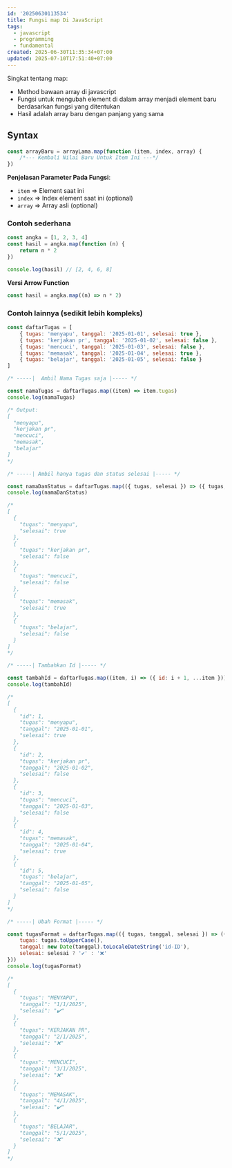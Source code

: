 ```yaml
---
id: '20250630113534'
title: Fungsi map Di JavaScript
tags:
  - javascript
  - programming
  - fundamental
created: 2025-06-30T11:35:34+07:00
updated: 2025-07-10T17:51:40+07:00
---
```


Singkat tentang map:

- Method bawaan array di javascript
- Fungsi untuk mengubah element di dalam array menjadi element baru berdasarkan fungsi yang ditentukan
- Hasil adalah array baru dengan panjang yang sama

## Syntax

```javascript
const arrayBaru = arrayLama.map(function (item, index, array) {
	/*--- Kembali Nilai Baru Untuk Item Ini ---*/
})
```

**Penjelasan Parameter Pada Fungsi**:

- `item` => Element saat ini
- `index` => Index element saat ini (optional)
- `array` => Array asli (optional)

### Contoh sederhana

```javascript
const angka = [1, 2, 3, 4]
const hasil = angka.map(function (n) {
	return n * 2
})

console.log(hasil) // [2, 4, 6, 8]
```

**Versi Arrow Function**

```javascript
const hasil = angka.map((n) => n * 2)
```

### Contoh lainnya (sedikit lebih kompleks)

```javascript
const daftarTugas = [
	{ tugas: 'menyapu', tanggal: '2025-01-01', selesai: true },
	{ tugas: 'kerjakan pr', tanggal: '2025-01-02', selesai: false },
	{ tugas: 'mencuci', tanggal: '2025-01-03', selesai: false },
	{ tugas: 'memasak', tanggal: '2025-01-04', selesai: true },
	{ tugas: 'belajar', tanggal: '2025-01-05', selesai: false }
]

/* -----|  Ambil Nama Tugas saja |----- */

const namaTugas = daftarTugas.map((item) => item.tugas)
console.log(namaTugas)

/* Output:  
[  
  "menyapu",  
  "kerjakan pr",  
  "mencuci",  
  "memasak",  
  "belajar"  
]  
*/

/* -----| Ambil hanya tugas dan status selesai |----- */

const namaDanStatus = daftarTugas.map(({ tugas, selesai }) => ({ tugas, selesai }))
console.log(namaDanStatus)

/*  
[  
  {  
    "tugas": "menyapu",  
    "selesai": true  
  },  
  {  
    "tugas": "kerjakan pr",  
    "selesai": false  
  },  
  {  
    "tugas": "mencuci",  
    "selesai": false  
  },  
  {  
    "tugas": "memasak",  
    "selesai": true  
  },  
  {  
    "tugas": "belajar",  
    "selesai": false  
  }  
]  
*/

/* -----| Tambahkan Id |----- */

const tambahId = daftarTugas.map((item, i) => ({ id: i + 1, ...item }))
console.log(tambahId)

/*  
[  
  {  
    "id": 1,  
    "tugas": "menyapu",  
    "tanggal": "2025-01-01",  
    "selesai": true  
  },  
  {  
    "id": 2,  
    "tugas": "kerjakan pr",  
    "tanggal": "2025-01-02",  
    "selesai": false  
  },  
  {  
    "id": 3,  
    "tugas": "mencuci",  
    "tanggal": "2025-01-03",  
    "selesai": false  
  },  
  {  
    "id": 4,  
    "tugas": "memasak",  
    "tanggal": "2025-01-04",  
    "selesai": true  
  },  
  {  
    "id": 5,  
    "tugas": "belajar",  
    "tanggal": "2025-01-05",  
    "selesai": false  
  }  
]  
*/

/* -----| Ubah Format |----- */

const tugasFormat = daftarTugas.map(({ tugas, tanggal, selesai }) => ({
	tugas: tugas.toUpperCase(),
	tanggal: new Date(tanggal).toLocaleDateString('id-ID'),
	selesai: selesai ? '✔️' : '❌'
}))
console.log(tugasFormat)

/*  
[  
  {  
    "tugas": "MENYAPU",  
    "tanggal": "1/1/2025",  
    "selesai": "✔️"  
  },  
  {  
    "tugas": "KERJAKAN PR",  
    "tanggal": "2/1/2025",  
    "selesai": "❌"  
  },  
  {  
    "tugas": "MENCUCI",  
    "tanggal": "3/1/2025",  
    "selesai": "❌"  
  },  
  {  
    "tugas": "MEMASAK",  
    "tanggal": "4/1/2025",  
    "selesai": "✔️"  
  },  
  {  
    "tugas": "BELAJAR",  
    "tanggal": "5/1/2025",  
    "selesai": "❌"  
  }  
]  
*/
```
